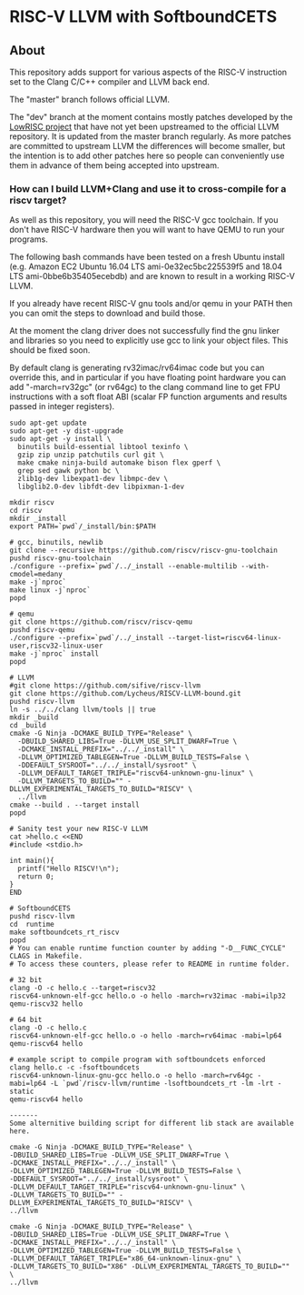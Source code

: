 # RISC-V LLVM with SoftboundCETS
## About
This repository adds support for various aspects of the RISC-V
instruction set to the Clang C/C++ compiler and LLVM back end.

The "master" branch follows official LLVM.

The "dev" branch at the moment contains mostly patches developed by the
[LowRISC project](https://github.com/lowRISC/riscv-llvm)
that have not yet been upstreamed to the official LLVM repository. It is updated from the
master branch regularly. As more patches are committed to upstream LLVM the differences will
become smaller, but the intention is to add other patches here so people can conveniently
use them in advance of them being accepted into upstream.

### How can I build LLVM+Clang and use it to cross-compile for a riscv target?

As well as this repository, you will need the RISC-V gcc toolchain. If you don't have RISC-V hardware then
you will want to have QEMU to run your programs.

The following bash commands have been tested on a fresh Ubuntu install
(e.g. Amazon EC2 Ubuntu 16.04 LTS ami-0e32ec5bc225539f5 and 18.04 LTS ami-0bbe6b35405ecebdb)
and are known to result in a working RISC-V LLVM.

If you already have recent RISC-V gnu tools and/or qemu in your PATH then you can omit the steps to
download and build those.

At the moment the clang driver does not successfully find the gnu linker and libraries so you
need to explicitly use gcc to link your object files. This should be fixed soon.

By default clang is generating rv32imac/rv64imac code but you can override this, and in particular
if you have floating point hardware you can add "-march=rv32gc" (or rv64gc) to the clang
command line to get FPU instructions with a soft float ABI (scalar FP function arguments and results
passed in integer registers).

    sudo apt-get update
    sudo apt-get -y dist-upgrade
    sudo apt-get -y install \
      binutils build-essential libtool texinfo \
      gzip zip unzip patchutils curl git \
      make cmake ninja-build automake bison flex gperf \
      grep sed gawk python bc \
      zlib1g-dev libexpat1-dev libmpc-dev \
      libglib2.0-dev libfdt-dev libpixman-1-dev 
    
    mkdir riscv
    cd riscv
    mkdir _install
    export PATH=`pwd`/_install/bin:$PATH

    # gcc, binutils, newlib
    git clone --recursive https://github.com/riscv/riscv-gnu-toolchain
    pushd riscv-gnu-toolchain
    ./configure --prefix=`pwd`/../_install --enable-multilib --with-cmodel=medany
    make -j`nproc`
    make linux -j`nproc`
    popd

    # qemu
    git clone https://github.com/riscv/riscv-qemu
    pushd riscv-qemu
    ./configure --prefix=`pwd`/../_install --target-list=riscv64-linux-user,riscv32-linux-user
    make -j`nproc` install
    popd

    # LLVM
    #git clone https://github.com/sifive/riscv-llvm
    git clone https://github.com/Lycheus/RISCV-LLVM-bound.git
    pushd riscv-llvm
    ln -s ../../clang llvm/tools || true
    mkdir _build
    cd _build
    cmake -G Ninja -DCMAKE_BUILD_TYPE="Release" \
      -DBUILD_SHARED_LIBS=True -DLLVM_USE_SPLIT_DWARF=True \
      -DCMAKE_INSTALL_PREFIX="../../_install" \
      -DLLVM_OPTIMIZED_TABLEGEN=True -DLLVM_BUILD_TESTS=False \
      -DDEFAULT_SYSROOT="../../_install/sysroot" \
      -DLLVM_DEFAULT_TARGET_TRIPLE="riscv64-unknown-gnu-linux" \
      -DLLVM_TARGETS_TO_BUILD="" -DLLVM_EXPERIMENTAL_TARGETS_TO_BUILD="RISCV" \
      ../llvm
    cmake --build . --target install
    popd

    # Sanity test your new RISC-V LLVM
    cat >hello.c <<END
    #include <stdio.h>
    
    int main(){
      printf("Hello RISCV!\n");
      return 0;
    }
    END

    # SoftboundCETS
    pushd riscv-llvm
    cd  runtime
    make softboundcets_rt_riscv
    popd
    # You can enable runtime function counter by adding "-D__FUNC_CYCLE" CLAGS in Makefile.
    # To access these counters, please refer to README in runtime folder.

    # 32 bit
    clang -O -c hello.c --target=riscv32
    riscv64-unknown-elf-gcc hello.o -o hello -march=rv32imac -mabi=ilp32
    qemu-riscv32 hello
    
    # 64 bit
    clang -O -c hello.c
    riscv64-unknown-elf-gcc hello.o -o hello -march=rv64imac -mabi=lp64
    qemu-riscv64 hello

    # example script to compile program with softboundcets enforced
    clang hello.c -c -fsoftboundcets
    riscv64-unknown-linux-gnu-gcc hello.o -o hello -march=rv64gc -mabi=lp64 -L `pwd`/riscv-llvm/runtime -lsoftboundcets_rt -lm -lrt -static
    qemu-riscv64 hello

    -------
    Some alternitive building script for different lib stack are available here.
    
    cmake -G Ninja -DCMAKE_BUILD_TYPE="Release" \
    -DBUILD_SHARED_LIBS=True -DLLVM_USE_SPLIT_DWARF=True \
    -DCMAKE_INSTALL_PREFIX="../../_install" \
    -DLLVM_OPTIMIZED_TABLEGEN=True -DLLVM_BUILD_TESTS=False \
    -DDEFAULT_SYSROOT="../../_install/sysroot" \
    -DLLVM_DEFAULT_TARGET_TRIPLE="riscv64-unknown-gnu-linux" \
    -DLLVM_TARGETS_TO_BUILD="" -DLLVM_EXPERIMENTAL_TARGETS_TO_BUILD="RISCV" \
    ../llvm

    cmake -G Ninja -DCMAKE_BUILD_TYPE="Release" \
    -DBUILD_SHARED_LIBS=True -DLLVM_USE_SPLIT_DWARF=True \
    -DCMAKE_INSTALL_PREFIX="../../_install" \
    -DLLVM_OPTIMIZED_TABLEGEN=True -DLLVM_BUILD_TESTS=False \
    -DLLVM_DEFAULT_TARGET_TRIPLE="x86_64-unknown-linux-gnu" \
    -DLLVM_TARGETS_TO_BUILD="X86" -DLLVM_EXPERIMENTAL_TARGETS_TO_BUILD="" \
    ../llvm

